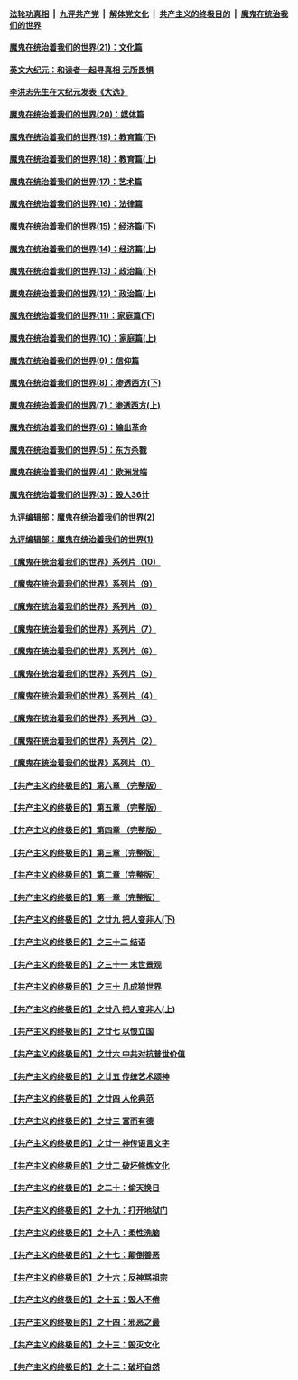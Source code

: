 ####  [法轮功真相](../../../../basic/blob/master/README.md?t=12221131) &nbsp;|&nbsp; [九评共产党](../../../../9ping.md/blob/master/README.md?t=12221131) &nbsp;|&nbsp; [解体党文化](../../../../jtdwh.md/blob/master/README.md?t=12221131)  &nbsp;|&nbsp; [共产主义的终极目的](../../../../gczydzjmd.md/blob/master/README.md?t=12221131) &nbsp;|&nbsp; [魔鬼在统治我们的世界](../../../../mgztzwmdsj.md/blob/master/README.md?t=12221131) 

#### [魔鬼在统治着我们的世界(21)：文化篇](../pages/nsc422/n10597706.md?t=12221131) 

#### [英文大纪元：和读者一起寻真相 无所畏惧](../pages/nsc422/n12542027.md?t=12221131) 

#### [李洪志先生在大纪元发表《大选》](../pages/nsc422/n12534746.md?t=12221131) 

#### [魔鬼在统治着我们的世界(20)：媒体篇](../pages/nsc422/n10586579.md?t=12221131) 

#### [魔鬼在统治着我们的世界(19)：教育篇(下)](../pages/nsc422/n10564808.md?t=12221131) 

#### [魔鬼在统治着我们的世界(18)：教育篇(上)](../pages/nsc422/n10526970.md?t=12221131) 

#### [魔鬼在统治着我们的世界(17)：艺术篇](../pages/nsc422/n10499093.md?t=12221131) 

#### [魔鬼在统治着我们的世界(16)：法律篇](../pages/nsc422/n10485969.md?t=12221131) 

#### [魔鬼在统治着我们的世界(15)：经济篇(下)](../pages/nsc422/n10469975.md?t=12221131) 

#### [魔鬼在统治着我们的世界(14)：经济篇(上)](../pages/nsc422/n10457370.md?t=12221131) 

#### [魔鬼在统治着我们的世界(13)：政治篇(下)](../pages/nsc422/n10448270.md?t=12221131) 

#### [魔鬼在统治着我们的世界(12)：政治篇(上)](../pages/nsc422/n10444576.md?t=12221131) 

#### [魔鬼在统治着我们的世界(11)：家庭篇(下)](../pages/nsc422/n10440961.md?t=12221131) 

#### [魔鬼在统治着我们的世界(10)：家庭篇(上)](../pages/nsc422/n10435448.md?t=12221131) 

#### [魔鬼在统治着我们的世界(9)：信仰篇](../pages/nsc422/n10432159.md?t=12221131) 

#### [魔鬼在统治着我们的世界(8)：渗透西方(下)](../pages/nsc422/n10429603.md?t=12221131) 

#### [魔鬼在统治着我们的世界(7)：渗透西方(上)](../pages/nsc422/n10426013.md?t=12221131) 

#### [魔鬼在统治着我们的世界(6)：输出革命](../pages/nsc422/n10421536.md?t=12221131) 

#### [魔鬼在统治着我们的世界(5)：东方杀戮](../pages/nsc422/n10417707.md?t=12221131) 

#### [魔鬼在统治着我们的世界(4)：欧洲发端](../pages/nsc422/n10414890.md?t=12221131) 

#### [魔鬼在统治着我们的世界(3)：毁人36计](../pages/nsc422/n10411583.md?t=12221131) 

#### [九评编辑部：魔鬼在统治着我们的世界(2)](../pages/nsc422/n10410036.md?t=12221131) 

#### [九评编辑部：魔鬼在统治着我们的世界(1)](../pages/nsc422/n10406825.md?t=12221131) 

#### [《魔鬼在统治着我们的世界》系列片（10）](../pages/nsc422/n12292670.md?t=12221131) 

#### [《魔鬼在统治着我们的世界》系列片（9）](../pages/nsc422/n12290859.md?t=12221131) 

#### [《魔鬼在统治着我们的世界》系列片（8）](../pages/nsc422/n12287445.md?t=12221131) 

#### [《魔鬼在统治着我们的世界》系列片（7）](../pages/nsc422/n12283425.md?t=12221131) 

#### [《魔鬼在统治着我们的世界》系列片（6）](../pages/nsc422/n12282314.md?t=12221131) 

#### [《魔鬼在统治着我们的世界》系列片（5）](../pages/nsc422/n12281419.md?t=12221131) 

#### [《魔鬼在统治着我们的世界》系列片（4）](../pages/nsc422/n12274024.md?t=12221131) 

#### [《魔鬼在统治着我们的世界》系列片（3）](../pages/nsc422/n12271322.md?t=12221131) 

#### [《魔鬼在统治着我们的世界》系列片（2）](../pages/nsc422/n12269049.md?t=12221131) 

#### [《魔鬼在统治着我们的世界》系列片（1）](../pages/nsc422/n12267575.md?t=12221131) 

#### [【共产主义的终极目的】第六章 （完整版）](../pages/nsc422/n11428913.md?t=12221131) 

#### [【共产主义的终极目的】第五章 （完整版）](../pages/nsc422/n11428912.md?t=12221131) 

#### [【共产主义的终极目的】第四章 （完整版）](../pages/nsc422/n11428907.md?t=12221131) 

#### [【共产主义的终极目的】第三章（完整版）](../pages/nsc422/n11428848.md?t=12221131) 

#### [【共产主义的终极目的】第二章（完整版）](../pages/nsc422/n11428831.md?t=12221131) 

#### [【共产主义的终极目的】第一章（完整版）](../pages/nsc422/n11417651.md?t=12221131) 

#### [【共产主义的终极目的】之廿九 把人变非人(下)](../pages/nsc422/n11344140.md?t=12221131) 

#### [【共产主义的终极目的】之三十二 结语](../pages/nsc422/n11360535.md?t=12221131) 

#### [【共产主义的终极目的】之三十一 末世景观](../pages/nsc422/n11351129.md?t=12221131) 

#### [【共产主义的终极目的】之三十 几成狼世界](../pages/nsc422/n11348280.md?t=12221131) 

#### [【共产主义的终极目的】之廿八 把人变非人(上)](../pages/nsc422/n11340492.md?t=12221131) 

#### [【共产主义的终极目的】之廿七 以恨立国](../pages/nsc422/n11336944.md?t=12221131) 

#### [【共产主义的终极目的】之廿六 中共对抗普世价值](../pages/nsc422/n11324785.md?t=12221131) 

#### [【共产主义的终极目的】之廿五 传统艺术颂神](../pages/nsc422/n11296396.md?t=12221131) 

#### [【共产主义的终极目的】之廿四 人伦典范](../pages/nsc422/n11296397.md?t=12221131) 

#### [【共产主义的终极目的】之廿三 富而有德](../pages/nsc422/n11283598.md?t=12221131) 

#### [【共产主义的终极目的】之廿一 神传语言文字](../pages/nsc422/n11263265.md?t=12221131) 

#### [【共产主义的终极目的】之廿二 破坏修炼文化](../pages/nsc422/n11245728.md?t=12221131) 

#### [【共产主义的终极目的】之二十：偷天换日](../pages/nsc422/n11238846.md?t=12221131) 

#### [【共产主义的终极目的】之十九：打开地狱门](../pages/nsc422/n11206376.md?t=12221131) 

#### [【共产主义的终极目的】之十八：柔性洗脑](../pages/nsc422/n11199994.md?t=12221131) 

#### [【共产主义的终极目的】之十七：颠倒善恶](../pages/nsc422/n11179782.md?t=12221131) 

#### [【共产主义的终极目的】之十六：反神骂祖宗](../pages/nsc422/n11166798.md?t=12221131) 

#### [【共产主义的终极目的】之十五：毁人不倦](../pages/nsc422/n11166792.md?t=12221131) 

#### [【共产主义的终极目的】之十四：邪恶之最](../pages/nsc422/n11150249.md?t=12221131) 

#### [【共产主义的终极目的】之十三：毁灭文化](../pages/nsc422/n11135227.md?t=12221131) 

#### [【共产主义的终极目的】之十二：破坏自然](../pages/nsc422/n11135214.md?t=12221131) 


